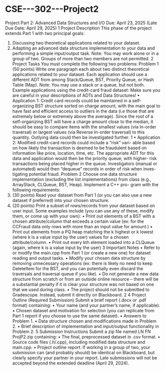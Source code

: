 # CSE---302---Project2
Project Part 2: Advanced Data Structures and
I/O
Due: April 23, 2025 (Late Due Date: April 29, 2025)
1 Project Description
This phase of the project extends Part 1 with two principal goals:
1. Discussing two theoretical applications related to your dataset.
2. Adapting an advanced data structure implementation to your data and
performing a simple input/output task.
Note: You may work alone or in a group of two. Groups of more
than two members are not permitted.
2 Project Tasks
You must complete the following two problems:
Problem 1 (50 points)
Write one paragraph each about two distinct theoretical applications related
to your dataset. Each application should use a different ADT from among
Stack/Queue, BST, Priority Queue, or Hash Table (Map). Note: You may use
a stack or a queue, but not both.
Example applications using the credit-card fraud dataset: Make sure you are
careful in your descriptions of ADTs and Data Structures!
• Application 1: Credit card records could be maintained in a self-organizing
BST structure sorted on charge amount, with the main goal to have fast
and efficient access to outliers in the data (i.e those that are extremely
below or extremely above the average). Since the root of a self-organizing
BST will have a charge amount close to the median, it should be easy to
compare items with the smallest values (via In-order traversal) or largest
values (via Reverse In-order traversal) to this quantity. Outlying data
could then be investigated further.
1
• Application 2: Modified credit-card records could include a “risk” vari-
able based on how likely the transaction is deemed to be fraudulent based
on information like price, location, time, etc. The appropriate ADT for
this data and application would then be the priority queue, with higher-
risk transactions being placed higher in the queue. Investigators (manual
or automated) would then “dequeue” records in order of risk when inves-
tigating potential fraud.
Problem 2
Choose one data structure implementation (excluding the list implementations)
from class (e.g., ArrayStack, CLQueue, BST, Heap). Implement a C++ pro-
gram with the following requirements:
1. (30 points) Read your dataset from Part 1 (or you can also use a new
dataset if preferred) into your chosen structure.
2. (20 points) Print a subset of rows/records from your dataset based on user
input. Some examples include (you can use any of these, modify them, or
come up with your own):
• Print out elements of a BST with a chosen attribute/column that
exceeds a certain value (ex: for the CCFraud data only rows with
more than an input value for amount.)
• Print out elements from a PQ heap matching the k highest or k
lowest (where k is a value input by the user) values for a chosen
attribute/column.
• Print out every kth element loaded into a CLQueue (again, where k
is a value input by the user)
3 Important Notes
• Refer to or modify the main.cpp from Part 1 (or create a new one) for
dataset reading and output tasks.
• Modify your chosen data structure by removing unnecessary operations
(ex: there is likely no need to keep DeleteItem for the BST, and you can
potentially even discard the traversals and traversal queue if you like).
• Do not generate a new data structure from scratch or from an
outside online resource – there will be a substantial penalty if it
is clear your structure was not based on one that we used during
class.
• The project should not be submitted to Gradescope. Instead, submit it
directly on Blackboard.
2
4 Project Outline (Required Submission)
Submit a brief report (.docx or .pdf format) containing:
• Your name (and your partner’s name, if applicable).
• Chosen dataset and motivation for selection (you can replicate from Part
1 report if you choose to use the same dataset).
• Answers to Problem 1.
• Data structure chosen and modifications made in Problem 2.
• Brief description of implementation and input/output functionality in
Problem 2.
5 Submission Instructions
Submit a zip file named LN FN ProjP2.zip containing:
• The final, preprocessed dataset in .csv format.
• Source code files (.h/.cpp), including modified data structure and main.cpp.
• Project outline report.
If working in a group of two, your submission can (and probably should) be
identical on Blackboard, but clearly specify your partner in your report. Late
submissions will not be accepted beyond the extended deadline (April 29, 2024).

